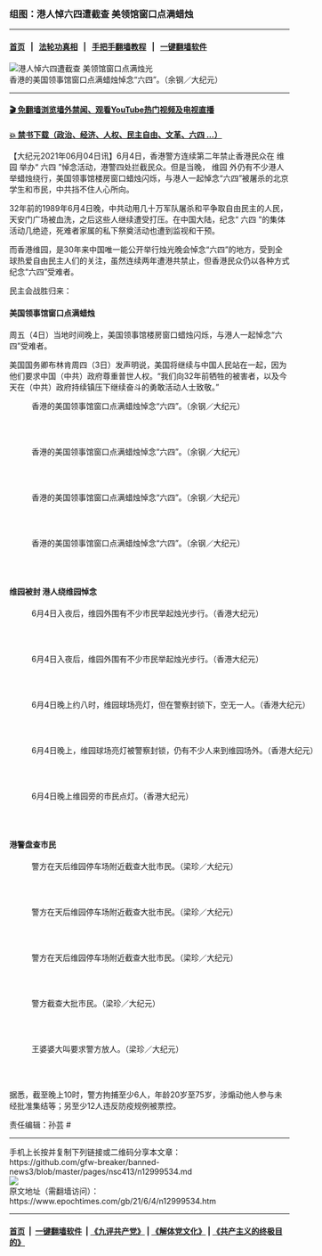 ### 组图：港人悼六四遭截查 美领馆窗口点满蜡烛
------------------------

#### [首页](https://github.com/gfw-breaker/banned-news3/blob/master/README.md) &nbsp;&nbsp;|&nbsp;&nbsp; [法轮功真相](https://github.com/begood0513/basic/blob/master/README.md)  &nbsp;&nbsp;|&nbsp;&nbsp; [手把手翻墙教程](https://github.com/gfw-breaker/guides/wiki)  &nbsp;&nbsp;|&nbsp;&nbsp; [一键翻墙软件](https://github.com/gfw-breaker/nogfw/blob/master/README.md)  



<div><img alt="港人悼六四遭截查 美领馆窗口点满烛光" class="attachment-djy_600_400 size-djy_600_400 wp-post-image" src="https://i.epochtimes.com/assets/uploads/2021/06/id12999538-DSC02166-600x400.jpg"/>
<div class="caption">
 香港的美国领事馆窗口点满蜡烛悼念“六四”。（余钢／大纪元）
</div></div><hr/>

#### [ 🎬  免翻墙浏览墙外禁闻、观看YouTube热门视频及电视直播](https://github.com/gfw-breaker/HelloWorld)

#### [ 💥  禁书下载（政治、经济、人权、民主自由、文革、六四 ...）](https://github.com/gfw-breaker/books/blob/master/README.md)

<div><p>
 【大纪元2021年06月04日讯】6月4日，香港警方连续第二年禁止香港民众在
 <ok href="https://www.epochtimes.com/gb/tag/%E7%BB%B4%E5%9B%AD.html">
  维园
 </ok>
 举办“
 <ok href="https://www.epochtimes.com/gb/tag/%E5%85%AD%E5%9B%9B.html">
  六四
 </ok>
 ”悼念活动，港警四处拦截民众。但是当晚，
 <ok href="https://www.epochtimes.com/gb/tag/%E7%BB%B4%E5%9B%AD.html">
  维园
 </ok>
 外仍有不少港人举蜡烛绕行，美国领事馆楼房窗口蜡烛闪烁，与港人一起悼念“六四”被屠杀的北京学生和市民，中共挡不住人心所向。
</p>
<p>
 32年前的1989年6月4日晚，中共动用几十万军队屠杀和平争取自由民主的人民，天安门广场被血洗，之后这些人继续遭受打压。在中国大陆，纪念“
 <ok href="https://www.epochtimes.com/gb/tag/%E5%85%AD%E5%9B%9B.html">
  六四
 </ok>
 ”的集体活动几绝迹，死难者家属的私下祭奠活动也遭到监视和干预。
</p>
<p>
 而香港维园，是30年来中国唯一能公开举行烛光晚会悼念“六四”的地方，受到全球热爱自由民主人们的关注，虽然连续两年遭港共禁止，但香港民众仍以各种方式纪念“六四”受难者。
</p>
<p>
 民主会战胜归来：
</p>
<p>
 <center>
 </center>
</p>
<h4>
 美国领事馆窗口点满蜡烛
</h4>
<p>
 周五（4日）当地时间晚上，美国领事馆楼房窗口蜡烛闪烁，与港人一起悼念“六四”受难者。
</p>
<p>
 美国国务卿布林肯周四（3日）发声明说，美国将继续与中国人民站在一起，因为他们要求中国（中共）政府尊重普世人权。“我们向32年前牺牲的被害者，以及今天在（中共）政府持续镇压下继续奋斗的勇敢活动人士致敬。”
</p>
<figure aria-describedby="caption-attachment-12999541" class="wp-caption aligncenter" id="attachment_12999541" style="width: 600px">
 <ok href="https://i.epochtimes.com/assets/uploads/2021/06/id12999541-DSC02156.jpg" target="_blank">
  <img alt="" class="size-large wp-image-12999541" src="https://i.epochtimes.com/assets/uploads/2021/06/id12999541-DSC02156-600x401.jpg"/>
 </ok>
 <br/><figcaption class="wp-caption-text" id="caption-attachment-12999541">
  香港的美国领事馆窗口点满蜡烛悼念“六四”。（余钢／大纪元）
 </figcaption><br/>
</figure><br/>
<figure aria-describedby="caption-attachment-12999540" class="wp-caption aligncenter" id="attachment_12999540" style="width: 600px">
 <ok href="https://i.epochtimes.com/assets/uploads/2021/06/id12999540-DSC02148.jpg" target="_blank">
  <img alt="" class="size-large wp-image-12999540" src="https://i.epochtimes.com/assets/uploads/2021/06/id12999540-DSC02148-600x401.jpg"/>
 </ok>
 <br/><figcaption class="wp-caption-text" id="caption-attachment-12999540">
  香港的美国领事馆窗口点满蜡烛悼念“六四”。（余钢／大纪元）
 </figcaption><br/>
</figure><br/>
<figure aria-describedby="caption-attachment-12999539" class="wp-caption aligncenter" id="attachment_12999539" style="width: 600px">
 <ok href="https://i.epochtimes.com/assets/uploads/2021/06/id12999539-DSC02160.jpg" target="_blank">
  <img alt="" class="size-large wp-image-12999539" src="https://i.epochtimes.com/assets/uploads/2021/06/id12999539-DSC02160-600x401.jpg"/>
 </ok>
 <br/><figcaption class="wp-caption-text" id="caption-attachment-12999539">
  香港的美国领事馆窗口点满蜡烛悼念“六四”。（余钢／大纪元）
 </figcaption><br/>
</figure><br/>
<figure aria-describedby="caption-attachment-12999538" class="wp-caption aligncenter" id="attachment_12999538" style="width: 600px">
 <ok href="https://i.epochtimes.com/assets/uploads/2021/06/id12999538-DSC02166.jpg" target="_blank">
  <img alt="" class="size-large wp-image-12999538" src="https://i.epochtimes.com/assets/uploads/2021/06/id12999538-DSC02166-600x401.jpg"/>
 </ok>
 <br/><figcaption class="wp-caption-text" id="caption-attachment-12999538">
  香港的美国领事馆窗口点满蜡烛悼念“六四”。（余钢／大纪元）
 </figcaption><br/>
</figure><br/>
<h4>
 维园被封 港人绕维园悼念
</h4>
<figure aria-describedby="caption-attachment-12999314" class="wp-caption aligncenter" id="attachment_12999314" style="width: 600px">
 <ok href="https://i.epochtimes.com/assets/uploads/2021/06/id12999314-DSC_5135-01.jpeg.jpg" target="_blank">
  <img alt="" class="size-large wp-image-12999314" src="https://i.epochtimes.com/assets/uploads/2021/06/id12999314-DSC_5135-01.jpeg-600x400.jpg"/>
 </ok>
 <br/><figcaption class="wp-caption-text" id="caption-attachment-12999314">
  6月4日入夜后，维园外围有不少市民举起烛光步行。（香港大纪元）
 </figcaption><br/>
</figure><br/>
<figure aria-describedby="caption-attachment-12999310" class="wp-caption aligncenter" id="attachment_12999310" style="width: 600px">
 <ok href="https://i.epochtimes.com/assets/uploads/2021/06/id12999310-DSC_5133-01.jpeg.jpg" target="_blank">
  <img alt="" class="size-large wp-image-12999310" src="https://i.epochtimes.com/assets/uploads/2021/06/id12999310-DSC_5133-01.jpeg-600x400.jpg"/>
 </ok>
 <br/><figcaption class="wp-caption-text" id="caption-attachment-12999310">
  6月4日入夜后，维园外围有不少市民举起烛光步行。（香港大纪元）
 </figcaption><br/>
</figure><br/>
<figure aria-describedby="caption-attachment-12999226" class="wp-caption aligncenter" id="attachment_12999226" style="width: 600px">
 <ok href="https://i.epochtimes.com/assets/uploads/2021/06/id12999226-DSC_5100-01.jpeg.jpg" target="_blank">
  <img alt="" class="size-large wp-image-12999226" src="https://i.epochtimes.com/assets/uploads/2021/06/id12999226-DSC_5100-01.jpeg-600x400.jpg"/>
 </ok>
 <br/><figcaption class="wp-caption-text" id="caption-attachment-12999226">
  6月4日晚上约八时，维园球场亮灯，但在警察封锁下，空无一人。（香港大纪元）
 </figcaption><br/>
</figure><br/>
<figure aria-describedby="caption-attachment-12999264" class="wp-caption aligncenter" id="attachment_12999264" style="width: 600px">
 <ok href="https://i.epochtimes.com/assets/uploads/2021/06/id12999264-DSC_5086-01.jpeg.jpg" target="_blank">
  <img alt="" class="size-large wp-image-12999264" src="https://i.epochtimes.com/assets/uploads/2021/06/id12999264-DSC_5086-01.jpeg-600x400.jpg"/>
 </ok>
 <br/><figcaption class="wp-caption-text" id="caption-attachment-12999264">
  6月4日晚上，维园球场亮灯被警察封锁，仍有不少人来到维园场外。（香港大纪元）
 </figcaption><br/>
</figure><br/>
<figure aria-describedby="caption-attachment-12999243" class="wp-caption aligncenter" id="attachment_12999243" style="width: 600px">
 <ok href="https://i.epochtimes.com/assets/uploads/2021/06/id12999243-DSC_5095-01.jpeg.jpg" target="_blank">
  <img alt="" class="size-large wp-image-12999243" src="https://i.epochtimes.com/assets/uploads/2021/06/id12999243-DSC_5095-01.jpeg-600x400.jpg"/>
 </ok>
 <br/><figcaption class="wp-caption-text" id="caption-attachment-12999243">
  6月4日晚上维园旁的市民点灯。（香港大纪元）
 </figcaption><br/>
</figure><br/>
<h4>
 港警盘查市民
</h4>
<figure aria-describedby="caption-attachment-12999593" class="wp-caption aligncenter" id="attachment_12999593" style="width: 600px">
 <ok href="https://i.epochtimes.com/assets/uploads/2021/06/id12999593-WhatsApp-Image-2021-06-04-at-9.20.37-PM.jpeg" target="_blank">
  <img alt="" class="size-large wp-image-12999593" src="https://i.epochtimes.com/assets/uploads/2021/06/id12999593-WhatsApp-Image-2021-06-04-at-9.20.37-PM-600x450.jpeg"/>
 </ok>
 <br/><figcaption class="wp-caption-text" id="caption-attachment-12999593">
  警方在天后维园停车场附近截查大批市民。（梁珍／大纪元）
 </figcaption><br/>
</figure><br/>
<figure aria-describedby="caption-attachment-12999592" class="wp-caption aligncenter" id="attachment_12999592" style="width: 600px">
 <ok href="https://i.epochtimes.com/assets/uploads/2021/06/id12999592-WhatsApp-Image-2021-06-04-at-8.45.46-PM.jpeg" target="_blank">
  <img alt="" class="size-large wp-image-12999592" src="https://i.epochtimes.com/assets/uploads/2021/06/id12999592-WhatsApp-Image-2021-06-04-at-8.45.46-PM-600x450.jpeg"/>
 </ok>
 <br/><figcaption class="wp-caption-text" id="caption-attachment-12999592">
  警方在天后维园停车场附近截查大批市民。（梁珍／大纪元）
 </figcaption><br/>
</figure><br/>
<figure aria-describedby="caption-attachment-12999584" class="wp-caption aligncenter" id="attachment_12999584" style="width: 600px">
 <ok href="https://i.epochtimes.com/assets/uploads/2021/06/id12999584-WhatsApp-Image-2021-06-04-at-9.54.02-PM.jpeg" target="_blank">
  <img alt="" class="size-large wp-image-12999584" src="https://i.epochtimes.com/assets/uploads/2021/06/id12999584-WhatsApp-Image-2021-06-04-at-9.54.02-PM-600x450.jpeg"/>
 </ok>
 <br/><figcaption class="wp-caption-text" id="caption-attachment-12999584">
  警方在天后维园停车场附近截查大批市民。（梁珍／大纪元）
 </figcaption><br/>
</figure><br/>
<figure aria-describedby="caption-attachment-12999587" class="wp-caption aligncenter" id="attachment_12999587" style="width: 600px">
 <ok href="https://i.epochtimes.com/assets/uploads/2021/06/id12999587-DSC_5197-01.jpeg.jpg" target="_blank">
  <img alt="" class="size-large wp-image-12999587" src="https://i.epochtimes.com/assets/uploads/2021/06/id12999587-DSC_5197-01.jpeg-600x400.jpg"/>
 </ok>
 <br/><figcaption class="wp-caption-text" id="caption-attachment-12999587">
  警方截查大批市民。（梁珍／大纪元）
 </figcaption><br/>
</figure><br/>
<figure aria-describedby="caption-attachment-12999562" class="wp-caption aligncenter" id="attachment_12999562" style="width: 600px">
 <ok href="https://i.epochtimes.com/assets/uploads/2021/06/id12999562-WhatsApp-Image-2021-06-04-at-9.56.28-PM.jpeg" target="_blank">
  <img alt="" class="size-large wp-image-12999562" src="https://i.epochtimes.com/assets/uploads/2021/06/id12999562-WhatsApp-Image-2021-06-04-at-9.56.28-PM-600x450.jpeg"/>
 </ok>
 <br/><figcaption class="wp-caption-text" id="caption-attachment-12999562">
  王婆婆大叫要求警方放人。（梁珍／大纪元）
 </figcaption><br/>
</figure><br/>
<p>
 据悉，截至晚上10时，警方拘捕至少6人，年龄20岁至75岁，涉煽动他人参与未经批准集结等；另至少12人违反防疫规例被票控。
</p>
<p>
 责任编辑：孙芸 #
</p>
</div>
<hr/>
手机上长按并复制下列链接或二维码分享本文章：<br/>
https://github.com/gfw-breaker/banned-news3/blob/master/pages/nsc413/n12999534.md <br/>
<a href='https://github.com/gfw-breaker/banned-news3/blob/master/pages/nsc413/n12999534.md'><img src='https://github.com/gfw-breaker/banned-news3/blob/master/pages/nsc413/n12999534.md.png'/></a> <br/>
原文地址（需翻墙访问）：https://www.epochtimes.com/gb/21/6/4/n12999534.htm


------------------------
#### [首页](https://github.com/gfw-breaker/banned-news3/blob/master/README.md) &nbsp;|&nbsp; [一键翻墙软件](https://github.com/gfw-breaker/nogfw/blob/master/README.md) &nbsp;| [《九评共产党》](https://github.com/gfw-breaker/9ping.md/blob/master/README.md#九评之一评共产党是什么) | [《解体党文化》](https://github.com/gfw-breaker/jtdwh.md/blob/master/README.md) | [《共产主义的终极目的》](https://github.com/gfw-breaker/gczydzjmd.md/blob/master/README.md)


<img src='http://gfw-breaker.win/banned-news3/pages/nsc413/n12999534.md' width='0px' height='0px'/>